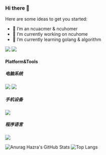### Hi there 👋

<!--
**Peterliang233/Peterliang233** is a ✨ _special_ ✨ repository because its `README.md` (this file) appears on your GitHub profile.
-->

Here are some ideas to get you started:

- 🔭 I’m an ncuacmer & ncuhomer
- 🔭 I’m currently working on ncuhome
- 🌱 I’m currently learning golang & algorithm

![](https://visitor-badge.glitch.me/badge?page_id=Peterliang233.readme)
![](http://antzuhl.cn:4000/get/@Peterliang233.readme)

#### Platform&Tools
##### 电脑系统
[![](https://img.shields.io/badge/OS-Arch%20Linux-33aadd?style=flat-square&logo=arch-linux&logoColor=ffffff)](https://www.archlinux.org/)  [![](https://img.shields.io/badge/Windows%20-33aadd?style=flat-square&logo=Windows&logoColor=ffffff)](https://www.archlinux.org/)
##### 手机设备
[![](https://img.shields.io/badge/Xiaomi-青春版-f5010c?style=flat-square&logo=xiaomi&logoColor=ffffff)](https://www.mi.com/)
##### 程序语言
[![](https://img.shields.io/badge/-Go-007396?style=flat-square&logo=go&logoColor=ffffff)](https://reactjs.org/)

![Anurag Hazra's GitHub Stats](https://github-readme-stats.vercel.app/api?username=Peterliang233&theme=vue-dark&show_icons=true&count_private=true) ![Top Langs](https://github-readme-stats.vercel.app/api/top-langs/?username=Peterliang233&layout=compact&theme=vue-dark)
